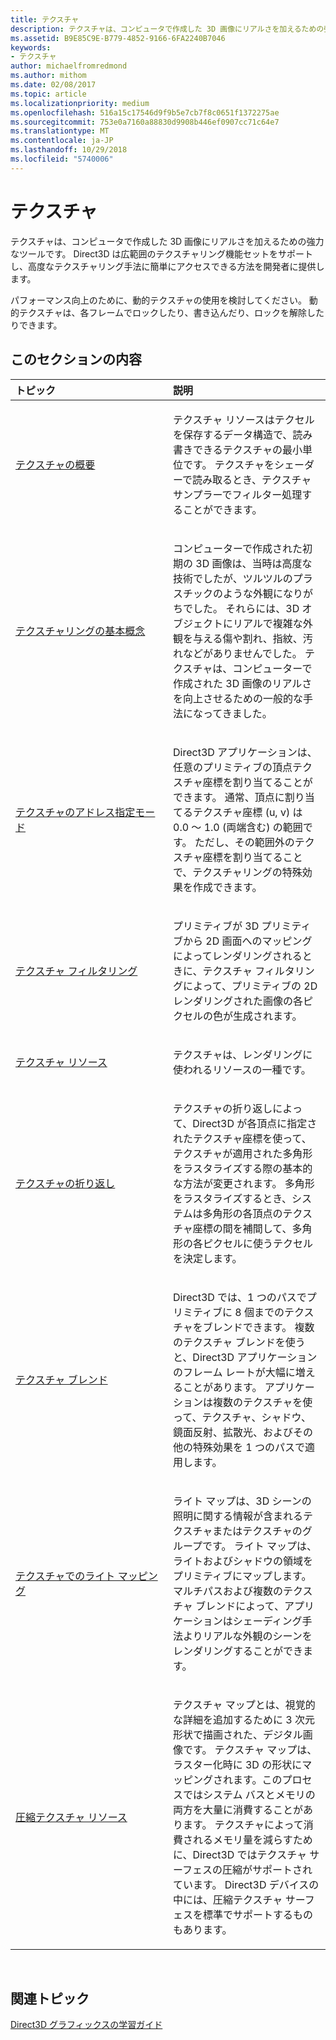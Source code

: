 ```yaml
---
title: テクスチャ
description: テクスチャは、コンピュータで作成した 3D 画像にリアルさを加えるための強力なツールです。 Direct3D は広範囲のテクスチャリング機能セットをサポートし、高度なテクスチャリング手法に簡単にアクセスできる方法を開発者に提供します。
ms.assetid: B9E85C9E-B779-4852-9166-6FA2240B7046
keywords:
- テクスチャ
author: michaelfromredmond
ms.author: mithom
ms.date: 02/08/2017
ms.topic: article
ms.localizationpriority: medium
ms.openlocfilehash: 516a15c17546d9f9b5e7cb7f8c0651f1372275ae
ms.sourcegitcommit: 753e0a7160a88830d9908b446ef0907cc71c64e7
ms.translationtype: MT
ms.contentlocale: ja-JP
ms.lasthandoff: 10/29/2018
ms.locfileid: "5740006"
---
```

# <a name="textures"></a>テクスチャ


テクスチャは、コンピュータで作成した 3D 画像にリアルさを加えるための強力なツールです。 Direct3D は広範囲のテクスチャリング機能セットをサポートし、高度なテクスチャリング手法に簡単にアクセスできる方法を開発者に提供します。

パフォーマンス向上のために、動的テクスチャの使用を検討してください。 動的テクスチャは、各フレームでロックしたり、書き込んだり、ロックを解除したりできます。

## <a name="span-idin-this-sectionspanin-this-section"></a><span id="in-this-section"></span>このセクションの内容


<table>
<colgroup>
<col width="50%" />
<col width="50%" />
</colgroup>
<thead>
<tr class="header">
<th align="left">トピック</th>
<th align="left">説明</th>
</tr>
</thead>
<tbody>
<tr class="odd">
<td align="left"><p><a href="introduction-to-textures.md">テクスチャの概要</a></p></td>
<td align="left"><p>テクスチャ リソースはテクセルを保存するデータ構造で、読み書きできるテクスチャの最小単位です。 テクスチャをシェーダーで読み取るとき、テクスチャ サンプラーでフィルター処理することができます。</p></td>
</tr>
<tr class="even">
<td align="left"><p><a href="basic-texturing-concepts.md">テクスチャリングの基本概念</a></p></td>
<td align="left"><p>コンピューターで作成された初期の 3D 画像は、当時は高度な技術でしたが、ツルツルのプラスチックのような外観になりがちでした。 それらには、3D オブジェクトにリアルで複雑な外観を与える傷や割れ、指紋、汚れなどがありませんでした。 テクスチャは、コンピューターで作成された 3D 画像のリアルさを向上させるための一般的な手法になってきました。</p></td>
</tr>
<tr class="odd">
<td align="left"><p><a href="texture-addressing-modes.md">テクスチャのアドレス指定モード</a></p></td>
<td align="left"><p>Direct3D アプリケーションは、任意のプリミティブの頂点テクスチャ座標を割り当てることができます。 通常、頂点に割り当てるテクスチャ座標 (u, v) は 0.0 ～ 1.0 (両端含む) の範囲です。 ただし、その範囲外のテクスチャ座標を割り当てることで、テクスチャリングの特殊効果を作成できます。</p></td>
</tr>
<tr class="even">
<td align="left"><p><a href="texture-filtering.md">テクスチャ フィルタリング</a></p></td>
<td align="left"><p>プリミティブが 3D プリミティブから 2D 画面へのマッピングによってレンダリングされるときに、テクスチャ フィルタリングによって、プリミティブの 2D レンダリングされた画像の各ピクセルの色が生成されます。</p></td>
</tr>
<tr class="odd">
<td align="left"><p><a href="texture-resources.md">テクスチャ リソース</a></p></td>
<td align="left"><p>テクスチャは、レンダリングに使われるリソースの一種です。</p></td>
</tr>
<tr class="even">
<td align="left"><p><a href="texture-wrapping.md">テクスチャの折り返し</a></p></td>
<td align="left"><p>テクスチャの折り返しによって、Direct3D が各頂点に指定されたテクスチャ座標を使って、テクスチャが適用された多角形をラスタライズする際の基本的な方法が変更されます。 多角形をラスタライズするとき、システムは多角形の各頂点のテクスチャ座標の間を補間して、多角形の各ピクセルに使うテクセルを決定します。</p></td>
</tr>
<tr class="odd">
<td align="left"><p><a href="texture-blending.md">テクスチャ ブレンド</a></p></td>
<td align="left"><p>Direct3D では、1 つのパスでプリミティブに 8 個までのテクスチャをブレンドできます。 複数のテクスチャ ブレンドを使うと、Direct3D アプリケーションのフレーム レートが大幅に増えることがあります。 アプリケーションは複数のテクスチャを使って、テクスチャ、シャドウ、鏡面反射、拡散光、およびその他の特殊効果を 1 つのパスで適用します。</p></td>
</tr>
<tr class="even">
<td align="left"><p><a href="light-mapping-with-textures.md">テクスチャでのライト マッピング</a></p></td>
<td align="left"><p>ライト マップは、3D シーンの照明に関する情報が含まれるテクスチャまたはテクスチャのグループです。 ライト マップは、ライトおよびシャドウの領域をプリミティブにマップします。 マルチパスおよび複数のテクスチャ ブレンドによって、アプリケーションはシェーディング手法よりリアルな外観のシーンをレンダリングすることができます。</p></td>
</tr>
<tr class="odd">
<td align="left"><p><a href="compressed-texture-resources.md">圧縮テクスチャ リソース</a></p></td>
<td align="left"><p>テクスチャ マップとは、視覚的な詳細を追加するために 3 次元形状で描画された、デジタル画像です。 テクスチャ マップは、ラスター化時に 3D の形状にマッピングされます。このプロセスではシステム バスとメモリの両方を大量に消費することがあります。 テクスチャによって消費されるメモリ量を減らすために、Direct3D ではテクスチャ サーフェスの圧縮がサポートされています。 Direct3D デバイスの中には、圧縮テクスチャ サーフェスを標準でサポートするものもあります。</p></td>
</tr>
</tbody>
</table>

 

## <a name="span-idrelated-topicsspanrelated-topics"></a><span id="related-topics"></span>関連トピック


[Direct3D グラフィックスの学習ガイド](index.md)

 

 




